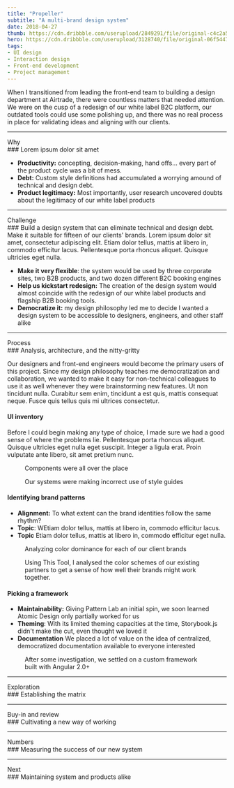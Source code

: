 ```yaml
---
title: "Propeller"
subtitle: "A multi-brand design system"
date: 2018-04-27
thumb: https://cdn.dribbble.com/userupload/2849291/file/original-c4c2a57b1b62d7d2fea8a5eb7057e7d4.png?compress=1&resize=1024x768
hero: https://cdn.dribbble.com/userupload/3128740/file/original-06f54477bd740094a98185c44619ccf3.jpg?compress=1&resize=1504x1128
tags: 
- UI design
- Interaction design
- Front-end development
- Project management
---
```

When I transitioned from leading the front-end team to building a design department at Airtrade, there were countless matters that needed attention. We were on the cusp of a redesign of our white label B2C platform, our outdated tools could use some polishing up, and there was no real process in place for validating ideas and aligning with our clients. 

---

<div class="subheader">Why</div>
### Lorem ipsum dolor sit amet

- **Productivity:** concepting, decision-making, hand offs... every part of the product cycle was a bit of mess.
- **Debt:** Custom style definitions had accumulated a worrying amound of technical and design debt.
- **Product legitimacy:** Most importantly, user research uncovered doubts about the legitimacy of our white label products 

---

<div class="subheader">Challenge</div>
### Build a design system that can eliminate technical and design debt. Make it suitable for fifteen of our clients' brands.
Lorem ipsum dolor sit amet, consectetur adipiscing elit. Etiam dolor tellus, mattis at libero in, commodo efficitur lacus. Pellentesque porta rhoncus aliquet. Quisque ultricies eget nulla.

- **Make it very flexible**: the system would be used by three corporate sites, two B2B products, and two dozen different B2C booking engines
- **Help us kickstart redesign:** The creation of the design system would almost coincide with the redesign of our white label products and flagship B2B booking tools.
- **Democratize it:** my design philosophy led me to decide I wanted a design system to be accessible to designers, engineers, and other staff alike

---

<div class="subheader">Process</div>
### Analysis, architecture, and the nitty-gritty

<p class="bifold">Our designers and front-end engineers would become the primary users of this project. Since my design philosophy teaches me democratization and collaboration, we wanted to make it easy for non-technical colleagues to use it as well whenever they were brainstorming new features. Ut non tincidunt nulla. Curabitur sem enim, tincidunt a est quis, mattis consequat neque. Fusce quis tellus quis mi ultrices consectetur.</p>

#### UI inventory
Before I could begin making any type of choice, I made sure we had a good sense of where the problems lie. Pellentesque porta rhoncus aliquet. Quisque ultricies eget nulla eget suscipit. Integer a ligula erat. Proin vulputate ante libero, sit amet pretium nunc.

<div class="hero">
    <div class="row">
        <div class="col-6">
            <figure class="m-0 p-0">
                <img src="https://cdn.dribbble.com/users/342162/screenshots/8292853/media/2e1a3b39a526c8704795a834b51d950d.png?compress=1&resize=1600x1200&vertical=top" alt="">
                <figcaption>Components were all over the place</figcaption>
            </figure>
        </div>
        <div class="col-6">
            <figure class="m-0 p-0">
                <img src="https://cdn.dribbble.com/users/342162/screenshots/8292853/media/2e1a3b39a526c8704795a834b51d950d.png?compress=1&resize=1600x1200&vertical=top" alt="">
                <figcaption>Our systems were making incorrect use of style guides</figcaption>
            </figure>
        </div>
    </div>
</div>

#### Identifying brand patterns

- **Alignment:** To what extent can the brand identities follow the same rhythm?
- **Topic**: WEtiam dolor tellus, mattis at libero in, commodo efficitur lacus.
- **Topic** Etiam dolor tellus, mattis at libero in, commodo efficitur eget nulla.

<div class="hero">
    <div class="row">
        <div class="col-6">
            <figure class="m-0 p-0">
                <img src="https://cdn.dribbble.com/users/342162/screenshots/8292853/media/2e1a3b39a526c8704795a834b51d950d.png?compress=1&resize=1600x1200&vertical=top" alt="">
                <figcaption>Analyzing color dominance for each of our client brands</figcaption>
            </figure>
        </div>
        <div class="col-6">
            <figure class="m-0 p-0">
                <img src="https://cdn.dribbble.com/users/342162/screenshots/8292853/media/2e1a3b39a526c8704795a834b51d950d.png?compress=1&resize=1600x1200&vertical=top" alt="">
                <figcaption>Using This Tool, I analysed the color schemes of our existing partners to get a sense of how well their brands might work together.</figcaption>
            </figure>
        </div>
    </div>
</div>

#### Picking a framework

- **Maintainability:** Giving Pattern Lab an initial spin, we soon learned Atomic Design only partially worked for us
- **Theming**: With its limited theming capacities at the time, Storybook.js didn't make the cut, even thought we loved it
- **Documentation** We placed a lot of value on the idea of centralized, democratized documentation available to everyone interested

<!-- Pattern Lab, Storybook (no theming at the time) -->

<div class="hero">
    <figure class="m-0 p-0">
        <img src="https://res.cloudinary.com/dbi2zounq/image/upload/c_scale,w_1000/v1674212231/Portfolio/propeller-frameworks_cmoytw.png" alt="">
        <figcaption>After some investigation, we settled on a custom framework built with Angular 2.0+</figcaption>
    </figure>
</div>

--- 

<div class="subheader">Exploration</div>
### Establishing the matrix

--- 

<div class="subheader">Buy-in and review</div>
### Cultivating a new way of working

--- 

<div class="subheader">Numbers</div>
### Measuring the success of our new system

--- 

<div class="subheader">Next</div>
### Maintaining system and products alike
